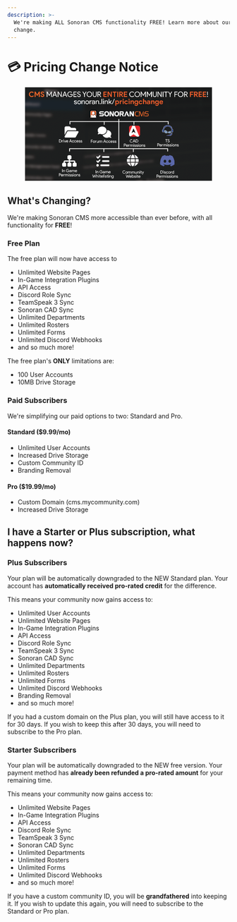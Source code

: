 ```yaml
---
description: >-
  We're making ALL Sonoran CMS functionality FREE! Learn more about our pricing
  change.
---
```


# 💳 Pricing Change Notice

<figure><img src="../.gitbook/assets/DiscordBannerSize.png" alt=""><figcaption></figcaption></figure>

## What's Changing?

We're making Sonoran CMS more accessible than ever before, with all functionality for **FREE**!

### Free Plan

The free plan will now have access to&#x20;

* Unlimited Website Pages
* In-Game Integration Plugins
* API Access
* Discord Role Sync
* TeamSpeak 3 Sync
* Sonoran CAD Sync
* Unlimited Departments
* Unlimited Rosters
* Unlimited Forms
* Unlimited Discord Webhooks
* and so much more!

The free plan's **ONLY** limitations are:

* 100 User Accounts
* 10MB Drive Storage

### Paid Subscribers

We're simplifying our paid options to two: Standard and Pro.

#### Standard ($9.99/mo)

* Unlimited User Accounts
* Increased Drive Storage
* Custom Community ID
* Branding Removal

#### Pro ($19.99/mo)

* Custom Domain (cms.mycommunity.com)
* Increased Drive Storage

## I have a Starter or Plus subscription, what happens now?

### Plus Subscribers

Your plan will be automatically downgraded to the NEW Standard plan. Your account has **automatically received pro-rated credit** for the difference.

This means your community now gains access to:

* Unlimited User Accounts
* Unlimited Website Pages
* In-Game Integration Plugins
* API Access
* Discord Role Sync
* TeamSpeak 3 Sync
* Sonoran CAD Sync
* Unlimited Departments
* Unlimited Rosters
* Unlimited Forms
* Unlimited Discord Webhooks
* Branding Removal
* and so much more!

If you had a custom domain on the Plus plan, you will still have access to it for 30 days. If you wish to keep this after 30 days, you will need to subscribe to the Pro plan.

### Starter Subscribers

Your plan will be automatically downgraded to the NEW free version. Your payment method has **already been refunded a pro-rated amount** for your remaining time.

This means your community now gains access to:

* Unlimited Website Pages
* In-Game Integration Plugins
* API Access
* Discord Role Sync
* TeamSpeak 3 Sync
* Sonoran CAD Sync
* Unlimited Departments
* Unlimited Rosters
* Unlimited Forms
* Unlimited Discord Webhooks
* and so much more!

If you have a custom community ID, you will be **grandfathered** into keeping it. If you wish to update this again, you will need to subscribe to the Standard or Pro plan.
